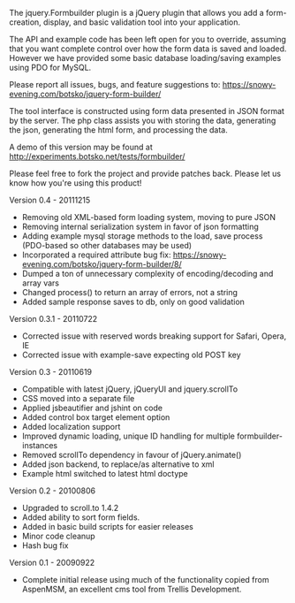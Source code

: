 The jquery.Formbuilder plugin is a jQuery plugin that allows you add
a form-creation, display, and basic validation tool into your application.

The API and example code has been left open for you to override, assuming that
you want complete control over how the form data is saved and loaded. However
we have provided some basic database loading/saving examples using PDO for MySQL.

Please report all issues, bugs, and feature suggestions
to: https://snowy-evening.com/botsko/jquery-form-builder/

The tool interface is constructed using form data presented in JSON format
by the server. The php class assists you with storing the data,
generating the json, generating the html form, and processing the data.

A demo of this version may be found at http://experiments.botsko.net/tests/formbuilder/

Please feel free to fork the project and provide patches back.
Please let us know how you're using this product!


Version 0.4 - 20111215
- Removing old XML-based form loading system, moving to pure JSON
- Removing internal serialization system in favor of json formatting
- Adding example mysql storage methods to the load, save process (PDO-based so other databases may be used)
- Incorporated a required attribute bug fix: https://snowy-evening.com/botsko/jquery-form-builder/8/
- Dumped a ton of unnecessary complexity of encoding/decoding and array vars
- Changed process() to return an array of errors, not a string
- Added sample response saves to db, only on good validation

Version 0.3.1 - 20110722
- Corrected issue with reserved words breaking support for Safari, Opera, IE
- Corrected issue with example-save expecting old POST key

Version 0.3 - 20110619
- Compatible with latest jQuery, jQueryUI and jquery.scrollTo
- CSS moved into a separate file
- Applied jsbeautifier and jshint on code
- Added control box target element option
- Added localization support
- Improved dynamic loading, unique ID handling for multiple formbuilder-instances
- Removed scrollTo dependency in favour of jQuery.animate()
- Added json backend, to replace/as alternative to xml
- Example html switched to latest html doctype

Version 0.2 - 20100806
- Upgraded to scroll.to 1.4.2
- Added ability to sort form fields.
- Added in basic build scripts for easier releases
- Minor code cleanup
- Hash bug fix

Version 0.1 - 20090922
- Complete initial release using much of the functionality copied
from AspenMSM, an excellent cms tool from Trellis Development.